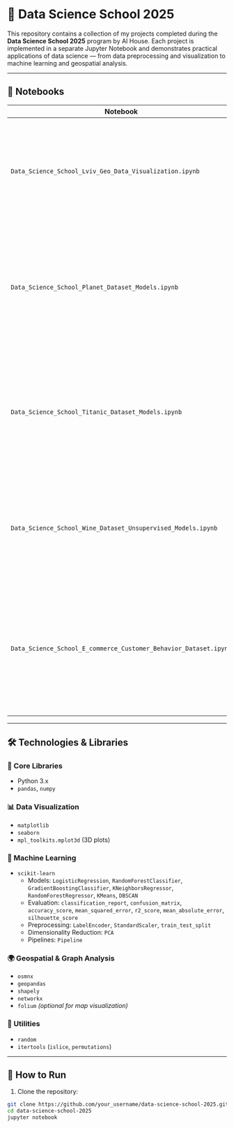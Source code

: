 # 📘 Data Science School 2025

This repository contains a collection of my projects completed during the **Data Science School 2025** program by AI House. Each project is implemented in a separate Jupyter Notebook and demonstrates practical applications of data science — from data preprocessing and visualization to machine learning and geospatial analysis.

---

## 📂 Notebooks

| Notebook | Description |
|----------|-------------|
| `Data_Science_School_Lviv_Geo_Data_Visualization.ipynb` | Geospatial data analysis and visualization of Lviv using OSMnx, GeoPandas, and NetworkX for route generation and spatial insights. |
| `Data_Science_School_Planet_Dataset_Models.ipynb` | Satellite data modeling from the Planet dataset, using regression algorithms (Random Forest, KNN) to make predictions based on Earth observation data. |
| `Data_Science_School_Titanic_Dataset_Models.ipynb` | Classic Titanic survival prediction using supervised learning — logistic regression, random forest, and gradient boosting models with feature preprocessing. |
| `Data_Science_School_Wine_Dataset_Unsupervised_Models.ipynb` | Clustering of wines using PCA, KMeans, DBSCAN; dimensionality reduction and unsupervised learning techniques on a well-known chemical dataset. |
| `Data_Science_School_E_commerce_Customer_Behavior_Dataset.ipynb` | Customer behavior analysis using e-commerce dataset. Exploratory data analysis (EDA), segmentation, and machine learning for behavior prediction and business insight. |

---

## 🛠️ Technologies & Libraries

### 🔧 Core Libraries
- Python 3.x
- `pandas`, `numpy`

### 📊 Data Visualization
- `matplotlib`
- `seaborn`
- `mpl_toolkits.mplot3d` (3D plots)

### 🧠 Machine Learning
- `scikit-learn`
  - Models: `LogisticRegression`, `RandomForestClassifier`, `GradientBoostingClassifier`, `KNeighborsRegressor`, `RandomForestRegressor`, `KMeans`, `DBSCAN`
  - Evaluation: `classification_report`, `confusion_matrix`, `accuracy_score`, `mean_squared_error`, `r2_score`, `mean_absolute_error`, `silhouette_score`
  - Preprocessing: `LabelEncoder`, `StandardScaler`, `train_test_split`
  - Dimensionality Reduction: `PCA`
  - Pipelines: `Pipeline`

### 🌍 Geospatial & Graph Analysis
- `osmnx`
- `geopandas`
- `shapely`
- `networkx`
- `folium` *(optional for map visualization)*

### 🧩 Utilities
- `random`
- `itertools` (`islice`, `permutations`)

---

## 🚀 How to Run

1. Clone the repository:
```bash
git clone https://github.com/your_username/data-science-school-2025.git
cd data-science-school-2025
jupyter notebook
